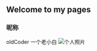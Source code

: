 ## Welcome to my pages

### 昵称
oldCoder 一个老小白
![个人照片](/song-gld/song-gld.github.io/blob/master/kt.jpg)

